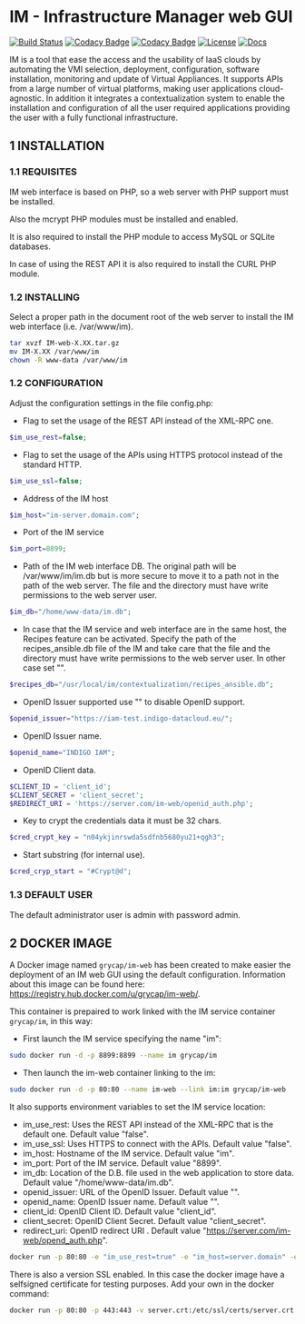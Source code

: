 # IM - Infrastructure Manager web GUI

[![Build Status](http://jenkins.i3m.upv.es/buildStatus/icon?job=grycap/im-web-unit)](http://jenkins.i3m.upv.es:8080/job/grycap/job/im-web-unit/) [![Codacy Badge](https://api.codacy.com/project/badge/Grade/67e793926c87475da58d9bf16838eaff)](https://www.codacy.com/app/micafer/im-web?utm_source=github.com&amp;utm_medium=referral&amp;utm_content=grycap/im-web&amp;utm_campaign=Badge_Grade) [![Codacy Badge](https://api.codacy.com/project/badge/Coverage/67e793926c87475da58d9bf16838eaff)](https://www.codacy.com/app/micafer/im-web?utm_source=github.com&utm_medium=referral&utm_content=grycap/im-web&utm_campaign=Badge_Coverage) [![License](https://img.shields.io/badge/license-GPL%20v3.0-brightgreen.svg)](LICENSE) [![Docs](https://img.shields.io/badge/docs-latest-brightgreen.svg)](https://imdocs.readthedocs.io/en/latest/web.html)

IM is a tool that ease the access and the usability of IaaS clouds by automating
the VMI selection, deployment, configuration, software installation, monitoring
and update of Virtual Appliances. It supports APIs from a large number of
virtual platforms, making user applications cloud-agnostic. In addition it
integrates a contextualization system to enable the installation and
configuration of all the user required applications providing the user with a
fully functional infrastructure.

## 1 INSTALLATION

### 1.1 REQUISITES

IM web interface is based on PHP, so a web server with PHP support must be installed.

Also the mcrypt PHP modules must be installed and enabled.

It is also required to install the PHP module to access MySQL or SQLite databases.

In case of using the REST API it is also required to install the CURL PHP module.

### 1.2 INSTALLING

Select a proper path in the document root of the web server to install the IM web interface
(i.e. /var/www/im).

```sh
tar xvzf IM-web-X.XX.tar.gz
mv IM-X.XX /var/www/im
chown -R www-data /var/www/im
```

### 1.2 CONFIGURATION

Adjust the configuration settings in the file config.php:

*   Flag to set the usage of the REST API instead of the XML-RPC one.
```php
$im_use_rest=false;
```
*   Flag to set the usage of the APIs using HTTPS protocol instead of the standard HTTP.
```php
$im_use_ssl=false;
```
*   Address of the IM host
```php
$im_host="im-server.domain.com";
```
*   Port of the IM service
```php
$im_port=8899;
```
*   Path of the IM web interface DB. The original path will be /var/www/im/im.db
    but is more secure to move it to a path not in the path of the web server.
    The file and the directory must have write permissions to the web server user.
```php
$im_db="/home/www-data/im.db";
```
*   In case that the IM service and web interface are in the same host, the Recipes
    feature can be activated. Specify the path of the recipes_ansible.db file of the
    IM and take care that the file and the directory must have write permissions to
    the web server user. In other case set "".
```php
$recipes_db="/usr/local/im/contextualization/recipes_ansible.db";
```
*   OpenID Issuer supported use "" to disable OpenID support.
```php
$openid_issuer="https://iam-test.indigo-datacloud.eu/";
```
*   OpenID Issuer name.
```php
$openid_name="INDIGO IAM";
```
*   OpenID Client data.
```php
$CLIENT_ID = 'client_id';
$CLIENT_SECRET = 'client_secret';
$REDIRECT_URI = 'https://server.com/im-web/openid_auth.php';
```
*   Key to crypt the credentials data it must be 32 chars.
```php
$cred_crypt_key = "n04ykjinrswda5sdfnb5680yu21+qgh3";
```
*   Start substring (for internal use).
```php
$cred_cryp_start = "#Crypt@d";
```

### 1.3 DEFAULT USER

The default administrator user is admin with password admin.

## 2 DOCKER IMAGE

A Docker image named `grycap/im-web` has been created to make easier the deployment of an IM web GUI using the 
default configuration. Information about this image can be found here: <https://registry.hub.docker.com/u/grycap/im-web/>.

This container is prepaired to work linked with the IM service container `grycap/im`, in this way:

*   First launch the IM service specifying the name "im":

```sh
sudo docker run -d -p 8899:8899 --name im grycap/im 
```

*   Then launch the im-web container linking to the im:

```sh
sudo docker run -d -p 80:80 --name im-web --link im:im grycap/im-web 
```

It also supports environment variables to set the IM service location:

*   im_use_rest: Uses the REST API instead of the XML-RPC that is the default one. Default value "false".
*   im_use_ssl: Uses HTTPS to connect with the APIs. Default value "false".
*   im_host: Hostname of the IM service. Default value "im".
*   im_port: Port of the IM service. Default value "8899".
*   im_db: Location of the D.B. file used in the web application to store data. Default value "/home/www-data/im.db".
*   openid_issuer: URL of the OpenID Issuer. Default value "".
*   openid_name: OpenID Issuer name. Default value "".
*   client_id: OpenID Client ID. Default value "client_id".
*   client_secret: OpenID Client Secret. Default value "client_secret".
*   redirect_uri: OpenID redirect URI . Default value "https://server.com/im-web/opend_auth.php". 

```sh
docker run -p 80:80 -e "im_use_rest=true" -e "im_host=server.domain" -e "im_port=8800" -d grycap/im-web
```

There is also a version SSL enabled. In this case the docker image have a selfsigned certificate for testing purposes. Add your own in the docker command:

```sh
docker run -p 80:80 -p 443:443 -v server.crt:/etc/ssl/certs/server.crt -v server.key:/etc/ssl/certs/server.key -d grycap/im-web:1.5.5-ssl
```